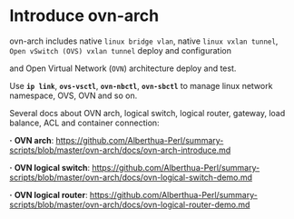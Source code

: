 # Introduce ovn-arch

ovn-arch includes native `linux bridge vlan`, native `linux vxlan tunnel`, `Open vSwitch (OVS) vxlan tunnel` deploy and configuration

and Open Virtual Network (`OVN`) architecture deploy and test.

Use **`ip link`**, **`ovs-vsctl`**, **`ovn-nbctl`**, **`ovn-sbctl`** to manage linux network namespace, OVS, OVN and so on.


Several docs about OVN arch, logical switch, logical router, gateway, load balance, ACL and container connection:

**·** **OVN arch**: https://github.com/Alberthua-Perl/summary-scripts/blob/master/ovn-arch/docs/ovn-arch-introduce.md

**·** **OVN logical switch**: https://github.com/Alberthua-Perl/summary-scripts/blob/master/ovn-arch/docs/ovn-logical-switch-demo.md

**·** **OVN logical router**: https://github.com/Alberthua-Perl/summary-scripts/blob/master/ovn-arch/docs/ovn-logical-router-demo.md
